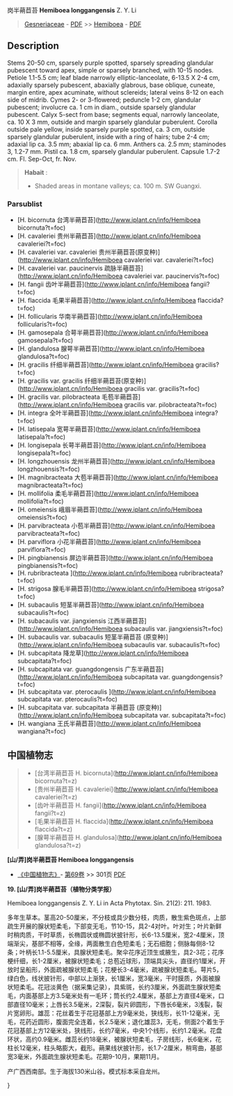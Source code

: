 岗半蒴苣苔 **Hemiboea longgangensis** Z. Y. Li

> [Gesneriaceae](http://www.iplant.cn/info/Gesneriaceae?t=foc) - [PDF](http://www.iplant.cn/foc/pdf/Gesneriaceae.pdf) >> [Hemiboea](http://www.iplant.cn/info/Hemiboea?t=foc) - [PDF](http://www.iplant.cn/foc/pdf/Hemiboea.pdf)

## Description

Stems 20-50 cm, sparsely purple spotted, sparsely spreading glandular pubescent toward apex, simple or sparsely branched, with 10-15 nodes. Petiole 1.1-5.5 cm; leaf blade narrowly elliptic-lanceolate, 6-13.5 X 2-4 cm, adaxially sparsely pubescent, abaxially glabrous, base oblique, cuneate, margin entire, apex acuminate, without sclereids; lateral veins 8-12 on each side of midrib. Cymes 2- or 3-flowered; peduncle 1-2 cm, glandular pubescent; involucre ca. 1 cm in diam., outside sparsely glandular pubescent. Calyx 5-sect from base; segments equal, narrowly lanceolate, ca. 10 X 3 mm, outside and margin sparsely glandular puberulent. Corolla outside pale yellow, inside sparsely purple spotted, ca. 3 cm, outside sparsely glandular puberulent, inside with a ring of hairs; tube 2-4 cm; adaxial lip ca. 3.5 mm; abaxial lip ca. 6 mm. Anthers ca. 2.5 mm; staminodes 3, 1.2-7 mm. Pistil ca. 1.8 cm, sparsely glandular puberulent. Capsule 1.7-2 cm. Fl. Sep-Oct, fr. Nov.

> **Habait** : 
>* Shaded areas in montane valleys; ca. 100 m. SW Guangxi.

### Parsublist

* [H.  bicornuta  台湾半蒴苣苔](http://www.iplant.cn/info/Hemiboea bicornuta?t=foc)
* [H.  cavaleriei  贵州半蒴苣苔](http://www.iplant.cn/info/Hemiboea cavaleriei?t=foc)
* [H.  cavaleriei var. cavaleriei  贵州半蒴苣苔(原变种)](http://www.iplant.cn/info/Hemiboea cavaleriei var. cavaleriei?t=foc)
* [H.  cavaleriei var. paucinervis  疏脉半蒴苣苔](http://www.iplant.cn/info/Hemiboea cavaleriei var. paucinervis?t=foc)
* [H.  fangii  齿叶半蒴苣苔](http://www.iplant.cn/info/Hemiboea fangii?t=foc)
* [H.  flaccida  毛果半蒴苣苔](http://www.iplant.cn/info/Hemiboea flaccida?t=foc)
* [H.  follicularis  华南半蒴苣苔](http://www.iplant.cn/info/Hemiboea follicularis?t=foc)
* [H.  gamosepala  合萼半蒴苣苔](http://www.iplant.cn/info/Hemiboea gamosepala?t=foc)
* [H.  glandulosa  腺萼半蒴苣苔](http://www.iplant.cn/info/Hemiboea glandulosa?t=foc)
* [H.  gracilis  纤细半蒴苣苔](http://www.iplant.cn/info/Hemiboea gracilis?t=foc)
* [H.  gracilis var. gracilis  纤细半蒴苣苔(原变种)](http://www.iplant.cn/info/Hemiboea gracilis var. gracilis?t=foc)
* [H.  gracilis var. pilobracteata  毛苞半蒴苣苔](http://www.iplant.cn/info/Hemiboea gracilis var. pilobracteata?t=foc)
* [H.  integra  全叶半蒴苣苔](http://www.iplant.cn/info/Hemiboea integra?t=foc)
* [H.  latisepala  宽萼半蒴苣苔](http://www.iplant.cn/info/Hemiboea latisepala?t=foc)
* [H.  longisepala  长萼半蒴苣苔](http://www.iplant.cn/info/Hemiboea longisepala?t=foc)
* [H.  longzhouensis  龙州半蒴苣苔](http://www.iplant.cn/info/Hemiboea longzhouensis?t=foc)
* [H.  magnibracteata  大苞半蒴苣苔](http://www.iplant.cn/info/Hemiboea magnibracteata?t=foc)
* [H.  mollifolia  柔毛半蒴苣苔](http://www.iplant.cn/info/Hemiboea mollifolia?t=foc)
* [H.  omeiensis  峨眉半蒴苣苔](http://www.iplant.cn/info/Hemiboea omeiensis?t=foc)
* [H.  parvibracteata  小苞半蒴苣苔](http://www.iplant.cn/info/Hemiboea parvibracteata?t=foc)
* [H.  parviflora  小花半蒴苣苔](http://www.iplant.cn/info/Hemiboea parviflora?t=foc)
* [H.  pingbianensis  屏边半蒴苣苔](http://www.iplant.cn/info/Hemiboea pingbianensis?t=foc)
* [H.  rubribracteata  ](http://www.iplant.cn/info/Hemiboea rubribracteata?t=foc)
* [H.  strigosa  腺毛半蒴苣苔](http://www.iplant.cn/info/Hemiboea strigosa?t=foc)
* [H.  subacaulis  短茎半蒴苣苔](http://www.iplant.cn/info/Hemiboea subacaulis?t=foc)
* [H.  subacaulis var. jiangxiensis  江西半蒴苣苔](http://www.iplant.cn/info/Hemiboea subacaulis var. jiangxiensis?t=foc)
* [H.  subacaulis var. subacaulis  短茎半蒴苣苔 (原变种)](http://www.iplant.cn/info/Hemiboea subacaulis var. subacaulis?t=foc)
* [H.  subcapitata  降龙草](http://www.iplant.cn/info/Hemiboea subcapitata?t=foc)
* [H.  subcapitata var. guangdongensis  广东半蒴苣苔](http://www.iplant.cn/info/Hemiboea subcapitata var. guangdongensis?t=foc)
* [H.  subcapitata var. pterocaulis  ](http://www.iplant.cn/info/Hemiboea subcapitata var. pterocaulis?t=foc)
* [H.  subcapitata var. subcapitata  半蒴苣苔 (原变种)](http://www.iplant.cn/info/Hemiboea subcapitata var. subcapitata?t=foc)
* [H.  wangiana  王氏半蒴苣苔](http://www.iplant.cn/info/Hemiboea wangiana?t=foc)

## 中国植物志

> * [台湾半蒴苣苔  H.  bicornuta](http://www.iplant.cn/info/Hemiboea bicornuta?t=z)
> * [贵州半蒴苣苔  H.  cavaleriei](http://www.iplant.cn/info/Hemiboea cavaleriei?t=z)
> * [齿叶半蒴苣苔  H.  fangii](http://www.iplant.cn/info/Hemiboea fangii?t=z)
> * [毛果半蒴苣苔  H.  flaccida](http://www.iplant.cn/info/Hemiboea flaccida?t=z)
> * [腺萼半蒴苣苔  H.  glandulosa](http://www.iplant.cn/info/Hemiboea glandulosa?t=z)

**[山/弄]岗半蒴苣苔 Hemiboea longgangensis**

* [《中国植物志》](http://www.iplant.cn/frps)- [第69卷](http://www.iplant.cn/frps/vol/69) >> 301页 [PDF](http://www.iplant.cn/frps/pdf/69/301.pdf)

**19. [山/弄]岗半蒴苣苔（植物分类学报）**

Hemiboea longgangensis Z. Y. Li in Acta Phytotax. Sin. 21(2): 211. 1983.

多年生草本。茎高20-50厘米，不分枝或具少数分枝，肉质，散生紫色斑点，上部疏生开展的腺状短柔毛，下部变无毛，节10-15，具2-4对叶。叶对生；叶片新鲜时稍肉质，干时草质，长椭圆状或椭圆状披针形，长6-13.5厘米，宽2-4厘米，顶端渐尖，基部不相等，全缘，两面散生白色短柔毛；无石细胞；侧脉每侧8-12条；叶柄长1.1-5.5厘米，具腺状短柔毛。聚伞花序近顶生或腋生，具2-3花；花序梗纤细，长1-2厘米，被腺状短柔毛；总苞近球形，顶端具尖头，直径约1厘米，开放时呈船形，外面疏被腺状短柔毛；花梗长3-4毫米，疏被腺状短柔毛。萼片5，绿白色，线状披针形，中部以上渐狭，长1厘米，宽3毫米，干时膜质，外面被腺状短柔毛。花冠淡黄色（据采集记录），具紫斑，长约3厘米，外面疏生腺状短柔毛，内面基部上方3.5毫米处有一毛环；筒长约2.4厘米，基部上方直径4毫米，口部直径10毫米；上唇长3.5毫米，2深裂，裂片卵圆形，下唇长6毫米，3浅裂，裂片宽卵形。雄蕊：花丝着生于花冠基部上方9毫米处，狭线形，长11-12毫米，无毛，花药近圆形，腹面完全连着，长2.5毫米；退化雄蕊3，无毛，侧面2个着生于花冠基部上方12毫米处，狭线形，长约7毫米，中央1个线形，长约1.2毫米。花盘环状，高约0.9毫米。雌蕊长约18毫米，被腺状短柔毛，子房线形，长6毫米，花柱长12毫米，柱头略膨大，截形。蒴果线状披针形，长1.7-2厘米，稍弯曲，基部宽3毫米，外面疏生腺状短柔毛。花期9-10月，果期11月。

产广西西南部。生于海拔130米山谷。模式标本采自龙州。

}